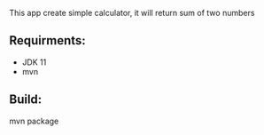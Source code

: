 This app create simple calculator, it will return sum of two numbers

Requirments:
------------
- JDK 11
- mvn

Build:
------
mvn package
